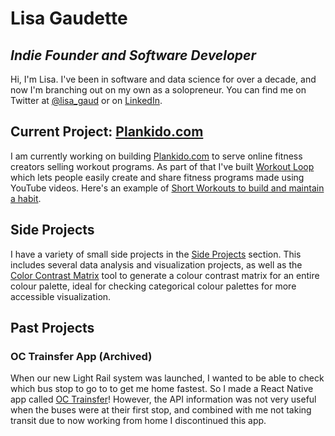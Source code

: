 # Lisa Gaudette
## *Indie Founder and Software Developer*
Hi, I'm Lisa. I've been in software and data science for over a decade, and now I'm branching out on my own as a solopreneur. You can find me on Twitter at [@lisa_gaud](https://twitter.com/lisa_gaud) or on [LinkedIn](https://www.linkedin.com/in/lisagaud/).

## Current Project: [Plankido.com](https://www.plankido.com)
I am currently working on building [Plankido.com](https://www.plankido.com) to serve online fitness creators selling workout programs. 
As part of that I've built [Workout Loop](https://www.plankido.com/loop) which lets people easily create and share fitness programs made using YouTube videos. 
Here's an example of [Short Workouts to build and maintain a habit](https://www.plankido.com/posts/short_workouts_to_build_habit/).

## Side Projects
I have a variety of small side projects in the [Side Projects](Projects/index.html) section. This includes several data analysis and visualization projects, 
as well as the [Color Contrast Matrix](Projects/Colours/contrast_matrix.html) tool to generate a colour contrast matrix for an entire colour palette, ideal for checking categorical colour palettes for more accessible visualization.

## Past Projects 
### OC Trainsfer App (Archived)
When our new Light Rail system was launched, I wanted to be able to check which bus stop to go to to get me home fastest. So I made a React Native app called [OC Trainsfer](OCTrainsfer)!
However, the API information was not very useful when the buses were at their first stop, and combined with me not taking transit due to now working from home
I discontinued this app.